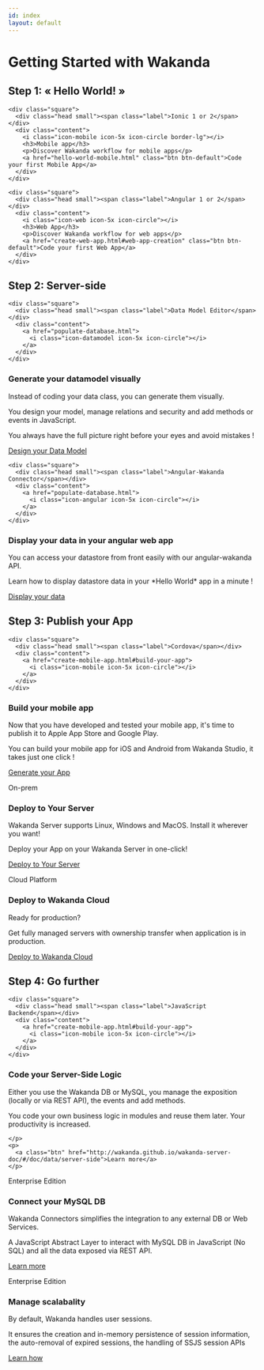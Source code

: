 ```yaml
---
id: index
layout: default
---
```


<h1 id="next-steps">Getting Started with Wakanda</h1>
<h2>Step 1: « Hello World! »</h2>
<div class="row item">
  <div class="col-md-4">

    <div class="square">
      <div class="head small"><span class="label">Ionic 1 or 2</span></div>
      <div class="content">
        <i class="icon-mobile icon-5x icon-circle border-lg"></i>
        <h3>Mobile app</h3>
        <p>Discover Wakanda workflow for mobile apps</p>
        <a href="hello-world-mobile.html" class="btn btn-default">Code your first Mobile App</a>
      </div>
    </div>
  </div>
  <div class="col-md-4">

    <div class="square">
      <div class="head small"><span class="label">Angular 1 or 2</span></div>
      <div class="content">
        <i class="icon-web icon-5x icon-circle"></i>
        <h3>Web App</h3>
        <p>Discover Wakanda workflow for web apps</p>
        <a href="create-web-app.html#web-app-creation" class="btn btn-default">Code your first Web App</a>
      </div>
    </div>
  </div>
</div>

<h2>Step 2: Server-side</h2>


<div class="row item">
  <div class="col-md-4">

    <div class="square">
      <div class="head small"><span class="label">Data Model Editor</span></div>
      <div class="content">
        <a href="populate-database.html">
          <i class="icon-datamodel icon-5x icon-circle"></i>
        </a>
      </div>
    </div>
  </div>
  <div class="col-md-8">
    <h3>Generate your datamodel visually</h3>
    <p>
      Instead of coding your data class, you can generate them visually.
    </p>
    <p>
      You design your model, manage relations and security and add methods or events in JavaScript.
    </p>
       <p>
      You always have the full picture right before your eyes and avoid mistakes !
    </p>
    <p>
      <a class="btn" href="populate-database.html">Design your Data Model</a>
    </p>
  </div>

</div>

<div class="row item">
  <div class="col-md-4">

    <div class="square">
      <div class="head small"><span class="label">Angular-Wakanda Connector</span></div>
      <div class="content">
        <a href="populate-database.html">
          <i class="icon-angular icon-5x icon-circle"></i>
        </a>
      </div>
    </div>
  </div>
  <div class="col-md-8">
    <h3>Display your data in your angular web app</h3>
    <p>
      You can access your datastore from front easily with our angular-wakanda API.
    </p>
    <p>
      Learn how to display datastore data in your *Hello World* app in a minute !
    </p>
    <p>
      <a class="btn" href="display-data-in-webapp.html">Display your data</a>
    </p>
  </div>

</div>



<h2>Step 3: Publish your App</h2>
<div class="row item">
  <div class="col-md-4">

    <div class="square">
      <div class="head small"><span class="label">Cordova</span></div>
      <div class="content">
        <a href="create-mobile-app.html#build-your-app">
          <i class="icon-mobile icon-5x icon-circle"></i>
        </a>
      </div>
    </div>
  </div>
  <div class="col-md-8">
    <h3>Build your mobile app</h3>
    <p>
      Now that you have developed and tested your mobile app, it's time to publish it to Apple App Store and Google Play.
    </p>
    <p>
      You can build your mobile app for iOS and Android from Wakanda Studio, it takes just one click !
    </p>
    <p>
      <a class="btn" href="build-mobile-app.html">Generate your App</a>
    </p>
  </div>
</div>
<div class="row item">
  <div class="col-md-4">
    <div class="square">
      <div class="head small"><span class="label">On-prem</span></div>
      <div class="content">
        <a href="deploy-your-app.html">
          <i class="icon-cloud icon-5x icon-circle"></i>
        </a>
      </div>
    </div>
  </div>
  <div class="col-md-8">
    <h3>Deploy to Your Server</h3>
    <p>
      Wakanda Server supports Linux, Windows and MacOS. Install it wherever you want!
    </p>
    <p>
      Deploy your App on your Wakanda Server in one-click!
    </p>
     <p>
       <a class="btn" href="deploy-your-app.html">Deploy to Your Server</a>
     </p>
  </div>
</div>
<div class="row item">
  <div class="col-md-4">
    <div class="square">
      <div class="head small"><span class="label">Cloud Platform</span></div>
      <div class="content">
        <a href="deploy-your-app.html">
          <i class="icon-wakanda-cloud icon-5x icon-circle"></i>
        </a>
      </div>
    </div>
  </div>
  <div class="col-md-8">
    <h3>Deploy to Wakanda Cloud</h3>
    <p>
      Ready for production? 
      </p>
      <p>
      Get fully managed servers with ownership transfer when application is in production.
      </p>
    <p>
      <a class="btn" href="http://docs.wakcloud.com/en/latest/getting_started.html">Deploy to Wakanda Cloud</a>
    </p>
  </div>
</div>

<h2>Step 4: Go further </h2>
<div class="row item">
  <div class="col-md-4">

    <div class="square">
      <div class="head small"><span class="label">JavaScript Backend</span></div>
      <div class="content">
        <a href="create-mobile-app.html#build-your-app">
          <i class="icon-mobile icon-5x icon-circle"></i>
        </a>
      </div>
    </div>
  </div>
  <div class="col-md-8">
    <h3>Code your Server-Side Logic</h3>
    <p>
      Either you use the Wakanda DB or MySQL, you manage the exposition (locally or via REST API), the events and add methods.
    </p>
    <p>You code your own business logic in modules and reuse them later. Your productivity is increased.

    </p>
    <p>
      <a class="btn" href="http://wakanda.github.io/wakanda-server-doc/#/doc/data/server-side">Learn more</a>
    </p>
  </div>
</div>
<div class="row item">
  <div class="col-md-4">
    <div class="square">
      <div class="head"><span class="label">Enterprise  Edition</span></div>
      <div class="content">
        <a href="http://doc.wakanda.org/home2.en.html#/MySQL-Connector-Pro/MySQL-Connector-Pro.100-1168858.en.html"
        target="_blank">
          <i class="icon-database icon-5x icon-circle"></i>
        </a>
      </div>
    </div>
  </div>
  <div class="col-md-8">
    <h3>Connect your MySQL DB</h3>
    <p>
      Wakanda Connectors simplifies the integration to any external DB or Web Services.
    </p>
    <p>
      A JavaScript Abstract Layer to interact with MySQL DB in JavaScript (No SQL) and all the data exposed via REST API.
    </p>
    <p>
      <a class="btn" href="http://doc.wakanda.org/home2.en.html#/MySQL-Connector-Pro/MySQL-Connector-Pro.100-1168858.en.html">Learn more</a>
    </p>
  </div>
</div>
<div class="row item">
  <div class="col-md-4">
    <div class="square">
      <div class="head small"><span class="label">Enterprise  Edition</span></div>
      <div class="content">
        <a href="http://wakanda.github.io/wakanda-server-doc/#/doc/authentication/custom-session-management" target="_blank">
          <i class="icon-scalability icon-5x icon-circle"></i>
        </a>
      </div>
    </div>
  </div>
  <div class="col-md-8">
    <h3>Manage scalabality</h3>
    <p>
      By default, Wakanda handles user sessions. 
     </p> 
     <p>
      It ensures the creation and in-memory persistence of session information,
       the auto-removal of expired sessions, the handling of SSJS session APIs
     </p>
    <p><a class="btn" href="http://wakanda.github.io/wakanda-server-doc/#/doc/authentication/custom-session-management" target="_blank">Learn how</a>
    </p>
  </div>
</div>
